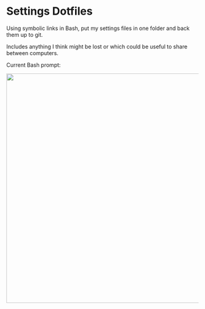 # Settings Dotfiles

Using symbolic links in Bash, put my settings files in one folder and back them up to git. 

Includes anything I think might be lost or which could be useful to share between computers. 

Current Bash prompt: 

<img width="600" src="http://40.media.tumblr.com/53ff556c9d8df41c4bc4a03318fbe6d6/tumblr_inline_o10m0bimBE1tvc5hi_1280.png">

